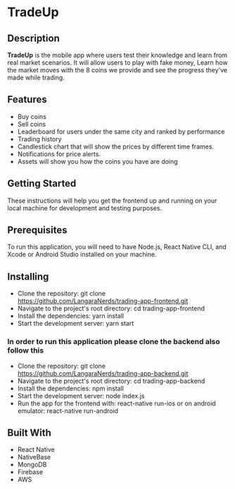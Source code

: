# TradeUp
## Description
**TradeUp** is the mobile app where users test their knowledge and learn from real market scenarios. It will allow  users to play with fake money, Learn how the market moves with the 8 coins we provide and see the progress they've made  while trading.

## Features
* Buy coins
* Sell coins
* Leaderboard for users under the same city and ranked by performance  
* Trading history
* Candlestick chart that will show the prices by different time frames.
* Notifications for price alerts.
* Assets will show you how the  coins you have are doing 

## Getting Started
These instructions will help you get the frontend up and running on your local machine for development and testing purposes.

## Prerequisites
To run this application, you will need to have Node.js, React Native CLI, and Xcode or Android Studio installed on your machine.

## Installing
* Clone the repository: git clone https://github.com/LangaraNerds/trading-app-frontend.git
* Navigate to the project's root directory: cd trading-app-frontend
* Install the dependencies: yarn install
* Start the development server: yarn start
### **In order to run this application please  clone the backend also follow this**
* Clone the repository: git clone https://github.com/LangaraNerds/trading-app-backend.git
* Navigate to the project's root directory: cd trading-app-backend
* Install the dependencies: npm install
* Start the development server: node index.js
* Run the app for the frontend with: react-native run-ios or on android emulator: react-native run-android

## Built With
- React Native
- NativeBase
- MongoDB
- Firebase
- AWS

